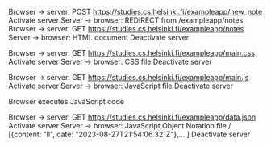 Browser -> server: POST https://studies.cs.helsinki.fi/exampleapp/new_note
Activate server
Server -> browser: REDIRECT from /exampleapp/notes
Browser -> server: GET https://studies.cs.helsinki.fi/exampleapp/notes
Server -> browser: HTML document
Deactivate server

Browser -> server: GET https://studies.cs.helsinki.fi/exampleapp/main.css
Activate server
Server -> browser: CSS file
Deactivate server

Browser -> server: GET https://studies.cs.helsinki.fi/exampleapp/main.js
Activate server
Server -> browser: JavaScript file
Deactivate server

Browser executes JavaScript code

Browser -> server: GET https://studies.cs.helsinki.fi/exampleapp/data.json
Activate server
Server -> browser: JavaScript Object Notation file / [{content: "ll", date: "2023-08-27T21:54:06.321Z"},... ]
Deactivate server

